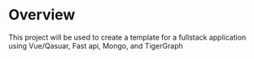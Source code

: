 # Overview

This project will be used to create a template for a fullstack application using Vue/Qasuar, Fast api, Mongo, and TigerGraph
